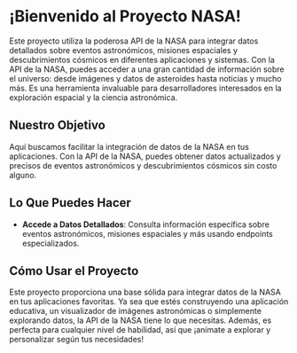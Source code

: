 # ¡Bienvenido al Proyecto NASA!

Este proyecto utiliza la poderosa API de la NASA para integrar datos detallados sobre eventos astronómicos, misiones espaciales y descubrimientos cósmicos en diferentes aplicaciones y sistemas. Con la API de la NASA, puedes acceder a una gran cantidad de información sobre el universo: desde imágenes y datos de asteroides hasta noticias y mucho más. Es una herramienta invaluable para desarrolladores interesados en la exploración espacial y la ciencia astronómica.

## Nuestro Objetivo

Aquí buscamos facilitar la integración de datos de la NASA en tus aplicaciones. Con la API de la NASA, puedes obtener datos actualizados y precisos de eventos astronómicos y descubrimientos cósmicos sin costo alguno.

## Lo Que Puedes Hacer

- **Accede a Datos Detallados**: Consulta información específica sobre eventos astronómicos, misiones espaciales y más usando endpoints especializados.

## Cómo Usar el Proyecto

Este proyecto proporciona una base sólida para integrar datos de la NASA en tus aplicaciones favoritas. Ya sea que estés construyendo una aplicación educativa, un visualizador de imágenes astronómicas o simplemente explorando datos, la API de la NASA tiene lo que necesitas. Además, es perfecta para cualquier nivel de habilidad, así que ¡anímate a explorar y personalizar según tus necesidades!
